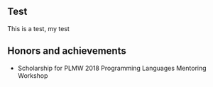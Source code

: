 ## Test
This is a test, my test


## Honors and achievements
- Scholarship for PLMW 2018 Programming Languages Mentoring Workshop
